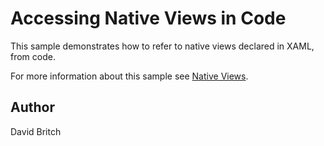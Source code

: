 Accessing Native Views in Code
==============================

This sample demonstrates how to refer to native views declared in XAML, from code.

For more information about this sample see [Native Views](https://developer.xamarin.com/guides/xamarin-forms/user-interface/native-views/).

Author
------

David Britch

